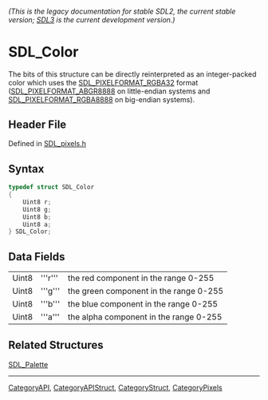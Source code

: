 ###### (This is the legacy documentation for stable SDL2, the current stable version; [SDL3](https://wiki.libsdl.org/SDL3/) is the current development version.)
# SDL_Color

The bits of this structure can be directly reinterpreted as an integer-packed color which uses the [SDL_PIXELFORMAT_RGBA32](SDL_PIXELFORMAT_RGBA32) format ([SDL_PIXELFORMAT_ABGR8888](SDL_PIXELFORMAT_ABGR8888) on little-endian systems and [SDL_PIXELFORMAT_RGBA8888](SDL_PIXELFORMAT_RGBA8888) on big-endian systems).

## Header File

Defined in [SDL_pixels.h](https://github.com/libsdl-org/SDL/blob/SDL2/include/SDL_pixels.h)

## Syntax

```c
typedef struct SDL_Color
{
    Uint8 r;
    Uint8 g;
    Uint8 b;
    Uint8 a;
} SDL_Color;
```

## Data Fields

|       |         |                                        |
| ----- | ------- | -------------------------------------- |
| Uint8 | '''r''' | the red component in the range 0-255   |
| Uint8 | '''g''' | the green component in the range 0-255 |
| Uint8 | '''b''' | the blue component in the range 0-255  |
| Uint8 | '''a''' | the alpha component in the range 0-255 |

## Related Structures

[SDL_Palette](SDL_Palette)

----
[CategoryAPI](CategoryAPI), [CategoryAPIStruct](CategoryAPIStruct), [CategoryStruct](CategoryStruct), [CategoryPixels](CategoryPixels)


